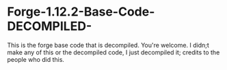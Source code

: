 # Forge-1.12.2-Base-Code-DECOMPILED-
This is the forge base code that is decompiled. You're welcome.
I didn;t make any of this or the decompiled code, I just decompiled it; credits to the people who did this.
